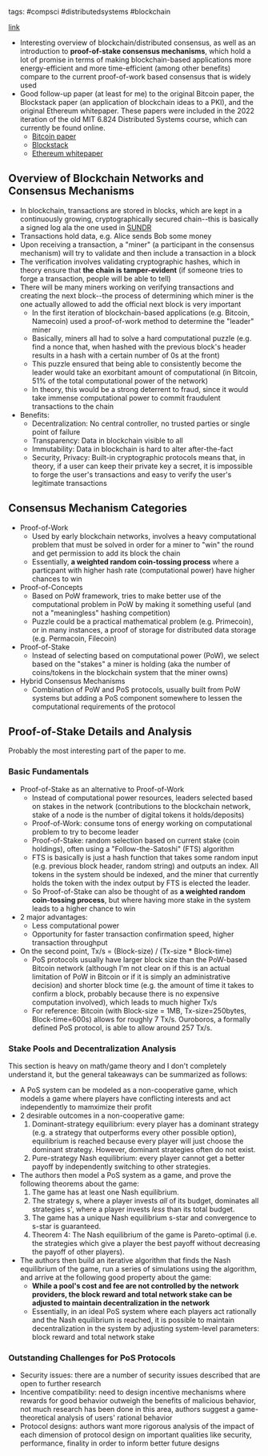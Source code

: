 tags: #compsci #distributedsystems #blockchain

[link](https://ieeexplore.ieee.org/document/8746079)
- Interesting overview of blockchain/distributed consensus, as well as an 
introduction to **proof-of-stake consensus mechanisms**, which hold a lot of 
promise in terms of making blockchain-based applications more energy-efficient 
and more time-efficient (among other benefits) compare to the current proof-of-work
based consensus that is widely used
- Good follow-up paper (at least for me) to the original Bitcoin paper, the 
Blockstack paper (an application of blockchain ideas to a PKI), and the original 
Ethereum whitepaper. These papers were included in the 2022 iteration of the 
old MIT 6.824 Distributed Systems course, which can currently be found online.
    - [Bitcoin paper](https://bitcoin.org/bitcoin.pdf)
    - [Blockstack](https://www.usenix.org/system/files/conference/atc16/atc16_paper-ali.pdf)
    - [Ethereum whitepaper](https://ethereum.org/en/whitepaper/)

## Overview of Blockchain Networks and Consensus Mechanisms
- In blockchain, transactions are stored in blocks, which are kept in a
continuously growing, cryptographically secured chain--this is basically a signed
log ala the one used in [SUNDR](https://www.usenix.org/legacy/event/osdi04/tech/full_papers/li_j/li_j.pdf)
- Transactions hold data, e.g. Alice sends Bob some money
- Upon receiving a transaction, a "miner" (a participant in the consensus 
mechanism) will try to validate and then include a transaction in a block
- The verification involves validating cryptographic hashes, which in theory
ensure that **the chain is tamper-evident** (if someone tries to forge a 
transaction, people will be able to tell)
- There will be many miners working on verifying transactions and creating the 
next block--the process of determining which miner is the one actually allowed
to add the official next block is very important
    - In the first iteration of blockchain-based applications (e.g. Bitcoin,
Namecoin) used a proof-of-work method to determine the "leader" miner
    - Basically, miners all had to solve a hard computational puzzle (e.g. find
a nonce that, when hashed with the previous block's header results in a hash
with a certain number of 0s at the front)
    - This puzzle ensured that being able to consistently become the leader would
take an exorbitant amount of computational (in Bitcoin, 51% of the total computational
power of the network)
    - In theory, this would be a strong deterrent to fraud, since it would take
immense computational power to commit fraudulent transactions to the chain
- Benefits:
    - Decentralization: No central controller, no trusted parties or single point
of failure 
    - Transparency: Data in blockchain visible to all
    - Immutability: Data in blockchain is hard to alter after-the-fact
    - Security, Privacy: Built-in cryptographic protocols means that, in theory,
if a user can keep their private key a secret, it is impossible to forge the user's
transactions and easy to verify the user's legitimate transactions


## Consensus Mechanism Categories
- Proof-of-Work
    - Used by early blockchain networks, involves a heavy computational problem
that must be solved in order for a miner to "win" the round and get permission
to add its block the chain
    - Essentially, **a weighted random coin-tossing process** where a particpant
with higher hash rate (computational power) have higher chances to win
- Proof-of-Concepts
    - Based on PoW framework, tries to make better use of the computational
problem in PoW by making it something useful (and not a "meaningless" hashing 
competition)
    - Puzzle could be a practical mathematical problem (e.g. Primecoin), or in
many instances, a proof of storage for distributed data storage (e.g. Permacoin,
Filecoin)
- Proof-of-Stake
    - Instead of selecting based on computational power (PoW), we select based
on the "stakes" a miner is holding (aka the number of coins/tokens in the 
blockchain system that the miner owns)
- Hybrid Consensus Mechanisms
    - Combination of PoW and PoS protocols, usually built from PoW systems but
adding a PoS component somewhere to lessen the computational requirements of the
protocol

## Proof-of-Stake Details and Analysis
Probably the most interesting part of the paper to me. 
### Basic Fundamentals
- Proof-of-Stake as an alternative to Proof-of-Work
    - Instead of computational power resources, leaders selected based on stakes
in the network (contributions to the blockchain network, stake of a node is the
number of digital tokens it holds/deposits)
    - Proof-of-Work: consume tons of energy working on computational problem
to try to become leader
    - Proof-of-Stake: random selection based on current stake (coin holdings),
often using a "Follow-the-Satoshi" (FTS) algorithm
    - FTS is basically is just a hash function that takes some random input 
(e.g. previous block header, random string) and outputs an index. All tokens in
the system should be indexed, and the miner that currently holds the token with
the index output by FTS is elected the leader.
    - So Proof-of-Stake can also be thought of as **a weighted random coin-tossing
process**, but where having more stake in the system leads to a higher chance to win
- 2 major advantages:
    - Less computational power
    - Opportunity for faster transaction confirmation speed, higher transaction
throughput
- On the second point, Tx/s = (Block-size) / (Tx-size * Block-time)
    - PoS protocols usually have larger block size than the PoW-based Bitcoin
network (although I'm not clear on if this is an actual limitation of PoW in
Bitcoin or if it is simply an administrative decision) and shorter block time 
(e.g. the amount of time it takes to confirm a block, probably because there is
no expensive computation involved), which leads to much higher Tx/s
    - For reference: Bitcoin (with Block-size = 1MB, Tx-size=250bytes,
Block-time=600s) allows for roughly 7 Tx/s. Ouroboros, a formally defined PoS
protocol, is able to allow around 257 Tx/s.

### Stake Pools and Decentralization Analysis
This section is heavy on math/game theory and I don't completely understand it,
but the general takeaways can be summarized as follows:
- A PoS system can be modeled as a non-cooperative game, which models a game where
players have conflicting interests and act independently to mamximize their profit
- 2 desirable outcomes in a non-cooperative game:
    1. Dominant-strategy equilibrium: every player has a dominant strategy (e.g.
a strategy that outperforms every other possible option), equilibrium is reached
because every player will just choose the dominant strategy. However, dominant
strategies often do not exist. 
    2. Pure-strategy Nash equilibrium: every player cannot get a better payoff
by independently switching to other strategies. 
- The authors then model a PoS system as a game, and prove the following theorems
about the game:
    1. The game has at least one Nash equilibrium.
    2. The strategy s, where a player invests *all* of its budget, dominates
all strategies s', where a player invests *less* than its total budget.
    3. The game has a unique Nash equilibrium s-star and convergence to s-star
is guaranteed.
    4. Theorem 4: The Nash equilibrium of the game is Pareto-optimal (i.e. the
strategies which give a player the best payoff without decreasing the payoff
of other players).
- The authors then build an iterative algorithm that finds the Nash equilibrium
of the game, run a series of simulations using the algorithm, and arrive at the 
following good property about the game:
    - **While a pool's cost and fee are not controlled by the network providers,
the block reward and total network stake can be adjusted to maintain 
decentralization in the network**
    - Essentially, in an ideal PoS system where each players act rationally and
the Nash equilibrium is reached, it is possible to maintain decentralization in 
the system by adjusting system-level parameters: block reward and total network 
stake

### Outstanding Challenges for PoS Protocols
- Security issues: there are a number of security issues described that are 
open to further research
- Incentive compatibility: need to design incentive mechanisms where rewards for
good behavior outweigh the benefits of malicious behavior, not much research
has been done in this area, authors suggest a game-theoretical analysis of users'
rational behavior
- Protocol designs: authors want more rigorous analysis of the impact of each 
dimension of protocol design on important qualities like security, performance,
finality in order to inform better future designs
